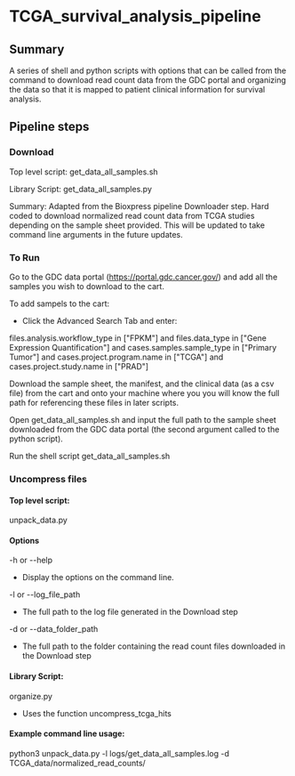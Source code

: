 # TCGA_survival_analysis_pipeline

## Summary
A series of shell and python scripts with options that can be called from the command to download read count data from the GDC portal and organizing the data so that it is mapped to patient clinical information for survival analysis.


## Pipeline steps

### Download

Top level script: get_data_all_samples.sh

Library Script: get_data_all_samples.py

Summary: Adapted from the Bioxpress pipeline Downloader step. Hard coded to download normalized read count data from TCGA studies depending on the sample sheet provided. This will be updated to take command line arguments in the future updates.

### To Run
Go to the GDC data portal (https://portal.gdc.cancer.gov/) and add all the samples you wish to download to the cart. 

To add sampels to the cart:
- Click the Advanced Search Tab and enter:

files.analysis.workflow_type in ["FPKM"]  and files.data_type in ["Gene Expression Quantification"] and cases.samples.sample_type in ["Primary Tumor"] and cases.project.program.name in ["TCGA"] and cases.project.study.name in ["PRAD"]

Download the sample sheet, the manifest, and the clinical data (as a csv file) from the cart and onto your machine where you you will know the full path for referencing these files in later scripts. 

Open get_data_all_samples.sh and input the full path to the sample sheet downloaded from the GDC data portal (the second argument called to the python script).

Run the shell script get_data_all_samples.sh

### Uncompress files

#### Top level script: 
unpack_data.py

#### Options
-h or --help 
  - Display the options on the command line. 
  
-l or --log_file_path
  - The full path to the log file generated in the Download step
  
-d or --data_folder_path
  - The full path to the folder containing the read count files downloaded in the Download step
  
#### Library Script: 
organize.py
- Uses the function uncompress_tcga_hits

#### Example command line usage: 

python3 unpack_data.py -l logs/get_data_all_samples.log -d TCGA_data/normalized_read_counts/





